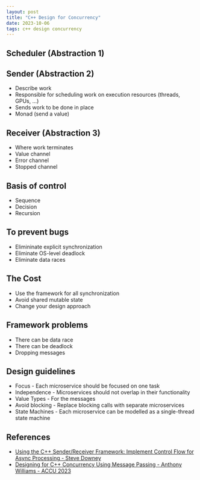 ```yaml
---
layout: post
title: "C++ Design for Concurrency"
date: 2023-10-06
tags: c++ design concurrency
---
```


## Scheduler (Abstraction 1)

## Sender (Abstraction 2)
* Describe work
* Responsible for scheduling work on execution resources (threads, GPUs, ...)
* Sends work to be done in place
* Monad (send a value)

## Receiver (Abstraction 3)
* Where work terminates
* Value channel
* Error channel
* Stopped channel

## Basis of control
* Sequence
* Decision
* Recursion

## To prevent bugs
* Elimininate explicit synchronization
* Eliminate OS-level deadlock
* Eliminate data races

## The Cost
* Use the framework for all synchronization
* Avoid shared mutable state
* Change your design approach

## Framework problems
* There can be data race
* There can be deadlock
* Dropping messages

## Design guidelines
* Focus - Each microservice should be focused on one task
* Independence - Microservices should not overlap in their functionality
* Value Types - For the messages
* Avoid blocking - Replace blocking calls with separate microservices
* State Machines - Each microservice can be modelled as a single-thread state machine

## References
* [Using the C++ Sender/Receiver Framework: Implement Control Flow for Async Processing - Steve Downey](https://www.youtube.com/watch?v=xXncLUD-4bA)
* [Designing for C++ Concurrency Using Message Passing - Anthony Williams - ACCU 2023](https://www.youtube.com/watch?v=J-z4Mf9u-Sc)

